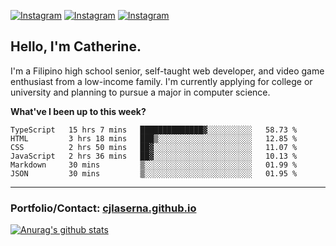 <a href="https://www.instagram.com/clasernaj/"><img src="https://img.shields.io/badge/-Instagram-e4405f?style=flat-square&logo=Instagram&logoColor=white" alt="Instagram"/></a>
<a href="https://www.linkedin.com/in/catherinelaserna/"><img src="https://img.shields.io/badge/-LinkedIn-0e76a8?style=flat-square&logo=Linkedin&logoColor=white" alt="Instagram"/></a> 
<a href="https://cjlaserna.github.io/"><img src="https://img.shields.io/badge/-Portfolio-purple" alt="Instagram"/></a> 

## Hello, I'm Catherine.
I'm a Filipino high school senior, self-taught web developer, and video game enthusiast from a low-income family. I'm currently applying for college or university and planning to pursue a major in computer science.

**What've I been up to this week?** 
<!--START_SECTION:waka-->

```text
TypeScript   15 hrs 7 mins   ██████████████▓░░░░░░░░░░   58.73 %
HTML         3 hrs 18 mins   ███▒░░░░░░░░░░░░░░░░░░░░░   12.85 %
CSS          2 hrs 50 mins   ██▓░░░░░░░░░░░░░░░░░░░░░░   11.07 %
JavaScript   2 hrs 36 mins   ██▓░░░░░░░░░░░░░░░░░░░░░░   10.13 %
Markdown     30 mins         ▒░░░░░░░░░░░░░░░░░░░░░░░░   01.99 %
JSON         30 mins         ▒░░░░░░░░░░░░░░░░░░░░░░░░   01.95 %
```

<!--END_SECTION:waka-->

-------------
### Portfolio/Contact: [cjlaserna.github.io](https://cjlaserna.github.io)
[![Anurag's github stats](https://github-readme-stats.vercel.app/api?username=cjlaserna&theme=cobalt)](https://github.com/anuraghazra/github-readme-stats)
